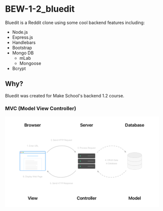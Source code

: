 # BEW-1-2_bluedit
Bluedit is a Reddit clone using some cool backend features including:
- Node.js
- Express.js
- Handlebars
- Bootstrap
- Mongo DB
	- mLab
	- Mongoose
- Bcrypt

## Why?
Bluedit was created for Make School's backend 1.2 course.

### MVC (Model View Controller)
<img src="https://raw.githubusercontent.com/MakeSchool-Tutorials/sa-2018-node-reddit/master/P01-Setting-Up-I/assets/mvc_diagram.png" />
